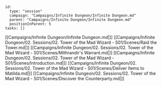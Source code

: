 
```RpgManager4
id: 
  type: "session"
  campaign: "Campaigns/Infinite Dungeon/Infinite Dungeon.md"
  parent: "Campaigns/Infinite Dungeon/Infinite Dungeon.md"
  positionInParent: 5
tasks: []
```

[[Campaigns/Infinite Dungeon/Infinite Dungeon.md|]]
[[Campaigns/Infinite Dungeon/02. Sessions/02. Tower of the Mad Wizard - S01/Scenes/Raid the Tower.md|]]
[[Campaigns/Infinite Dungeon/02. Sessions/02. Tower of the Mad Wizard - S01/Scenes/Mithrandir's Warrant.md|]]
[[Campaigns/Infinite Dungeon/02. Sessions/02. Tower of the Mad Wizard - S01/Scenes/Introduction.md|]]
[[Campaigns/Infinite Dungeon/02. Sessions/02. Tower of the Mad Wizard - S01/Scenes/Deliver Items to Matilda.md|]]
[[Campaigns/Infinite Dungeon/02. Sessions/02. Tower of the Mad Wizard - S01/Scenes/Discover the Counterparty.md|]]